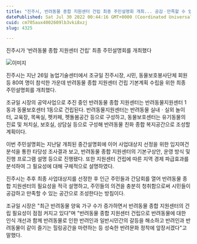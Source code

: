 ```yaml
---
title: "진주시, 반려동물 종합 지원센터 건립 최종 주민설명회 개최... 공감ㆍ만족할 수 있는 복합 문화 인프라 조성"
datePublished: Sat Jul 30 2022 00:44:16 GMT+0000 (Coordinated Universal Time)
cuid: cm705aux4002609lb3vki8xzj
slug: 4325

---
```



진주시가 '반려동물 종합 지원센터 건립' 최종 주민설명회를 개최했다

![이미지](https://cdn.hashnode.com/res/hashnode/image/upload/v1739257988981/bb385a63-e1f1-493f-943a-760a21c33d1b.jpeg)

진주시는 지난 26일 농업기술센터에서 조규일 진주시장, 시민, 동물보호봉사단체 회원 등 80여 명이 참석한 가운데 반려동물 종합 지원센터 건립 기본계획 수립을 위한 최종 주민설명회를 개최했다.

조규일 시장의 공약사업으로 추진 중인 반려동물 종합 지원센터는 반려동물지원센터 1동과 동물보호센터 1동으로 건립된다. 반려동물지원센터는 반려동물 실내ㆍ실외 놀이터, 교육장, 목욕실, 펫카페, 펫돌봄공간 등으로 구성하고, 동물보호센터는 유기동물의 진료 및 처치실, 보호실, 상담실 등으로 구성해 반려동물 친화 종합 복지공간으로 조성할 계획이다.

이번 주민설명회는 지난달 개최된 중간설명회에 이어 사업대상지 선정을 위한 입지여건 분석을 통한 타당성 조사결과 보고, 반려동물 종합 지원센터의 기본구상안, 운영 방식 및 진행 프로그램 설명 등으로 진행됐다. 또한 지원센터 건립에 따른 지역 경제 파급효과를 분석하여 그 필요성에 대해 구체적으로 설명하였다.

진주시는 추후 최종 사업대상지를 선정한 후 인근 주민들과 간담회를 열어 반려동물 종합 지원센터의 필요성을 적극 설명하고, 주민들의 의견을 충분히 청취함으로써 시민들이 공감하고 만족할 수 있는 공간으로 조성한다는 방침이다.

조규일 시장은 "최근 반려동물 양육 가구 수가 증가하면서 반려동물 종합 지원센터의 건립 필요성이 점점 커지고 있다"며 "반려동물 종합 지원센터 건립으로 반려동물에 대한 인식 개선과 함께 반려동물로 인한 반려인과 일반시민간의 갈등을 해소하고 반려인과 반려동물이 같이 즐기는 힐링공간을 마련하는 등 성숙한 반려문화 정착에 앞장서겠다"고 말했다.